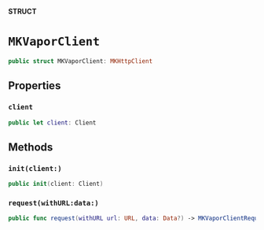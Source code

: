 **STRUCT**

# `MKVaporClient`

```swift
public struct MKVaporClient: MKHttpClient
```

## Properties
### `client`

```swift
public let client: Client
```

## Methods
### `init(client:)`

```swift
public init(client: Client)
```

### `request(withURL:data:)`

```swift
public func request(withURL url: URL, data: Data?) -> MKVaporClientRequest
```
